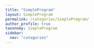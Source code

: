 ```yaml
---
title: "SimpleProgram"
layout: SimpleProgram
permalink: /categories/SimpleProgram/
author_profile: true
taxonomy: SimpleProgram
sidebar:
  nav: "categories"
---
```

